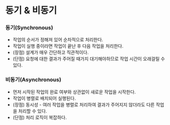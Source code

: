 # 동기 & 비동기
### 동기(Synchronous)
- 작업의 순서가 정해져 있어 순차적으로 처리한다.
- 작업이 실행 중이라면 작업이 끝난 후 다음 작업을 처리한다.
- (장점) 설계가 매우 간단하고 직관적이다.
- (단점) 요청에 대한 결과가 주어질 때가지 대기해야하므로 작업 시간이 오래걸릴 수 있다.

### 비동기(Asynchronous)
- 먼저 시작된 작업의 완료 여부와 상관없이 새로운 작업을 시작한다.
- 작업이 병렬로 배치되어 실행된다.
- (장점) 동시성 - 여러 작업을 병렬로 처리하여 결과가 주어지지 않더라도 다른 작업을 처리할 수 있다.
- (단점) 처리 로직이 복잡하다.
